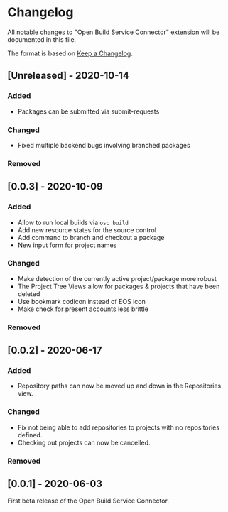 # Changelog

All notable changes to "Open Build Service Connector" extension will be
documented in this file.

The format is based on [Keep a
Changelog](https://keepachangelog.com/en/1.0.0/).

## [Unreleased] - 2020-10-14

### Added

- Packages can be submitted via submit-requests

### Changed

- Fixed multiple backend bugs involving branched packages

### Removed

## [0.0.3] - 2020-10-09

### Added

- Allow to run local builds via `osc build`
- Add new resource states for the source control
- Add command to branch and checkout a package
- New input form for project names

### Changed

- Make detection of the currently active project/package more robust
- The Project Tree Views allow for packages & projects that have been deleted
- Use bookmark codicon instead of EOS icon
- Make check for present accounts less brittle

### Removed

## [0.0.2] - 2020-06-17

### Added

- Repository paths can now be moved up and down in the Repositories view.

### Changed

- Fix not being able to add repositories to projects with no repositories
  defined.
- Checking out projects can now be cancelled.

### Removed

## [0.0.1] - 2020-06-03

First beta release of the Open Build Service Connector.
